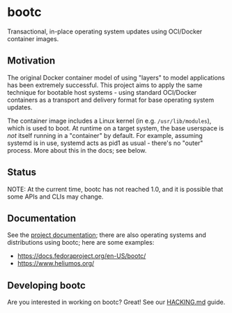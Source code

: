 # bootc

Transactional, in-place operating system updates using OCI/Docker container images.

## Motivation

The original Docker container model of using "layers" to model
applications has been extremely successful.  This project
aims to apply the same technique for bootable host systems - using
standard OCI/Docker containers as a transport and delivery format
for base operating system updates.

The container image includes a Linux kernel (in e.g. `/usr/lib/modules`),
which is used to boot.  At runtime on a target system, the base userspace is
*not* itself running in a "container" by default. For example, assuming
systemd is in use, systemd acts as pid1 as usual - there's no "outer" process.
More about this in the docs; see below.

## Status

NOTE: At the current time, bootc has not reached 1.0, and it is possible
that some APIs and CLIs may change.

## Documentation

See the [project documentation](https://containers.github.io/bootc/); there
are also operating systems and distributions using bootc; here are some examples:

- https://docs.fedoraproject.org/en-US/bootc/
- https://www.heliumos.org/

## Developing bootc

Are you interested in working on bootc?  Great!  See our [HACKING.md](HACKING.md) guide.

